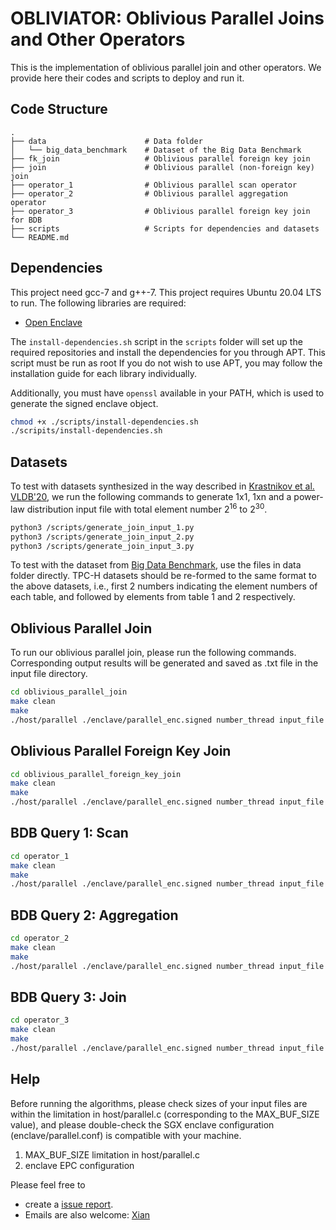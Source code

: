 # OBLIVIATOR: Oblivious Parallel Joins and Other Operators
This is the implementation of oblivious parallel join and other operators. We provide here their codes and scripts to deploy and run it.

## Code Structure
    .
    ├── data                      # Data folder
    │   └── big_data_benchmark    # Dataset of the Big Data Benchmark    
    ├── fk_join                   # Oblivious parallel foreign key join
    ├── join                      # Oblivious parallel (non-foreign key) join
    ├── operator_1                # Oblivious parallel scan operator
    ├── operator_2                # Oblivious parallel aggregation operator
    ├── operator_3                # Oblivious parallel foreign key join for BDB
    ├── scripts                   # Scripts for dependencies and datasets
    └── README.md

## Dependencies
This project need gcc-7 and g++-7. This project requires Ubuntu 20.04 LTS to run. The following libraries are required:

- [Open Enclave](https://github.com/openenclave/openenclave)

The `install-dependencies.sh` script in the `scripts` folder will set up the
required repositories and install the dependencies for you through APT. This
script must be run as root If you do not wish to use APT, you may follow the
installation guide for each library individually.

Additionally, you must have `openssl` available in your PATH, which is used to
generate the signed enclave object.

```bash
chmod +x ./scripts/install-dependencies.sh
./scripits/install-dependencies.sh
```

## Datasets

To test with datasets synthesized in the way described in [Krastnikov et al. VLDB'20](https://dl.acm.org/doi/10.14778/3407790.3407814), we run the following commands to generate 1x1, 1xn and a power-law distribution input file with total element number 2<sup>16</sup> to 2<sup>30</sup>.

```bash
python3 /scripts/generate_join_input_1.py
python3 /scripts/generate_join_input_2.py
python3 /scripts/generate_join_input_3.py
```

To test with the dataset from [Big Data Benchmark](https://amplab.cs.berkeley.edu/benchmark/), use the files in data folder directly. TPC-H datasets should be re-formed to the same format to the above datasets, i.e., first 2 numbers indicating the element numbers of each table, and followed by elements from table 1 and 2 respectively.

## Oblivious Parallel Join
To run our oblivious parallel join, please run the following commands. Corresponding output results will be generated and saved as .txt file in the input file directory.

```bash
cd oblivious_parallel_join
make clean
make
./host/parallel ./enclave/parallel_enc.signed number_thread input_file
```

## Oblivious Parallel Foreign Key Join

```bash
cd oblivious_parallel_foreign_key_join
make clean
make
./host/parallel ./enclave/parallel_enc.signed number_thread input_file
```

## BDB Query 1: Scan

```bash
cd operator_1
make clean
make
./host/parallel ./enclave/parallel_enc.signed number_thread input_file
```

## BDB Query 2: Aggregation

```bash
cd operator_2
make clean
make
./host/parallel ./enclave/parallel_enc.signed number_thread input_file
```

## BDB Query 3: Join

```bash
cd operator_3
make clean
make
./host/parallel ./enclave/parallel_enc.signed number_thread input_file
```

## Help

Before running the algorithms, please check sizes of your input files are within the limitation in host/parallel.c (corresponding to the MAX_BUF_SIZE value), and please double-check the SGX enclave configuration (enclave/parallel.conf) is compatible with your machine.

1. MAX_BUF_SIZE limitation in host/parallel.c
2. enclave EPC configuration

Please feel free to
* create a [issue report](https://github.com/x1anwang/Parallel-join/issues).
* Emails are also welcome: [Xian](mailto:xwanggj@connect.ust.hk)
